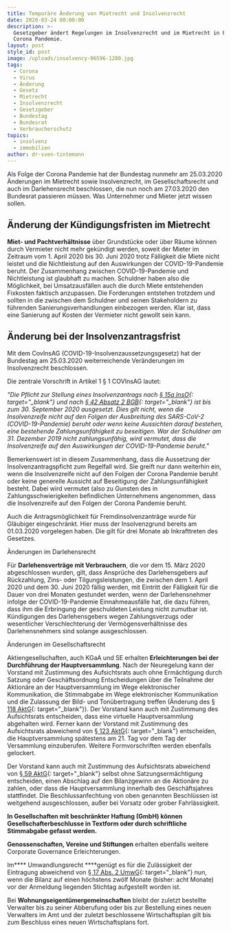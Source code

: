 ```yaml
---
title: Temporäre Änderung von Mietrecht und Insolvenzrecht
date: 2020-03-24 00:00:00
description: >-
  Gesetzgeber ändert Regelungen im Insolvenzrecht und im Mietrecht in Folge der
  Corona Pandemie.
layout: post
style_id: post
image: /uploads/insolvency-96596-1280.jpg
tags:
  - Corona
  - Virus
  - Änderung
  - Gesetz
  - Mietrecht
  - Insolvenzrecht
  - Gesetzgeber
  - Bundestag
  - Bundesrat
  - Verbraucherschutz
topics:
  - insolvenz
  - immobilien
author: dr-sven-tintemann
---
```


Als Folge der Corona Pandemie hat der Bundestag nunmehr am 25.03.2020 Änderungen im Mietrecht sowie Insolvenzrecht, im Gesellschaftsrecht und auch im Darlehensrecht beschlossen, die nun noch am 27.03.2020 den Bundesrat passieren müssen. Was Unternehmer und Mieter jetzt wissen sollen.&nbsp;

## Änderung der Kündigungsfristen im Mietrecht

****Miet- und Pachtverhältnisse****&nbsp;über Grundstücke oder über Räume können durch Vermieter nicht mehr gekündigt werden, soweit der Mieter im Zeitraum vom 1. April 2020 bis 30. Juni 2020 trotz Fälligkeit die Miete nicht leistet und die Nichtleistung auf den Auswirkungen der COVID-19-Pandemie beruht. Der Zusammenhang zwischen COVID-19-Pandemie und Nichtleistung ist glaubhaft zu machen. Schuldner haben also die Möglichkeit, bei Umsatzausfällen auch die durch Miete entstehenden Fixkosten faktisch anzupassen. Die Forderungen entstehen trotzdem und sollten in die zwischen dem Schuldner und seinen Stakeholdern zu führenden Sanierungsverhandlungen einbezogen werden. Klar ist, dass eine Sanierung auf Kosten der Vermieter nicht gewollt sein kann.

## Änderung bei der Insolvenzantragsfrist

Mit dem CovInsAG (COVID-19-Insolvenzaussetzungsgesetz) hat der Bundestag am 25.03.2020 weiterreichende Veränderungen im Insolvenzrecht beschlossen.&nbsp;

Die zentrale Vorschrift in Artikel 1 &sect; 1 COVInsAG lautet:&nbsp;

*"Die Pflicht zur Stellung eines Insolvenzantrags nach&nbsp;[&sect; 15a InsO](http://dejure.org/gesetze/InsO/15a.html){: target="_blank"}&nbsp;und nach&nbsp;[&sect; 42 Absatz 2 BGB](http://dejure.org/gesetze/BGB/42.html){: target="_blank"}&nbsp;ist bis zum 30. September 2020 ausgesetzt. Dies gilt nicht, wenn die Insolvenzreife nicht auf den Folgen der Ausbreitung des SARS-CoV-2 (COVID-19-Pandemie) beruht oder wenn keine Aussichten darauf bestehen, eine bestehende Zahlungsunfähigkeit zu beseitigen. War der Schuldner am 31. Dezember 2019 nicht zahlungsunfähig, wird vermutet, dass die Insolvenzreife auf den Auswirkungen der COVID-19-Pandemie beruht."*

Bemerkenswert ist in diesem Zusammenhang, dass die Aussetzung der Insolvenzantragspficht zum Regelfall wird. Sie greift nur dann weiterhin ein, wenn die Insolvenzreife nicht auf den Folgen der Corona Pandemie beruht oder keine generelle Aussicht auf Beseitigung der Zahlungsunfähigkeit besteht. Dabei wird vermutet (also zu Gunsten des in Zahlungsschwierigkeiten befindlichen Unternehmens angenommen, dass die Insolvenzreife auf den Folgen der Corona Pandemie beruht.&nbsp;

Auch die Antragsmöglichkeit für Fremdinsolvenzanträge wurde für Gläubiger eingeschränkt. Hier muss der Insolvenzgrund bereits am 01.03.2020 vorgelegen haben. Die gilt für drei Monate ab Inkrafttreten des Gesetzes.&nbsp;

Änderungen im Darlehensrecht

Für&nbsp;****Darlehensverträge mit Verbrauchern****, die vor dem 15. März 2020 abgeschlossen wurden, gilt, dass Ansprüche des Darlehensgebers auf Rückzahlung, Zins- oder Tilgungsleistungen, die zwischen dem 1. April 2020 und dem 30. Juni 2020 fällig werden, mit Eintritt der Fälligkeit für die Dauer von drei Monaten gestundet werden, wenn der Darlehensnehmer infolge der COVID-19-Pandemie Einnahmeausfälle hat, die dazu führen, dass ihm die Erbringung der geschuldeten Leistung nicht zumutbar ist. Kündigungen des Darlehensgebers wegen Zahlungsverzugs oder wesentlicher Verschlechterung der Vermögensverhältnisse des Darlehensnehmers sind solange ausgeschlossen.

Änderungen im Gesellschaftsrecht

Aktiengesellschaften, auch KGaA und SE erhalten&nbsp;****Erleichterungen bei der Durchführung der Hauptversammlung****. Nach der Neuregelung kann der Vorstand mit Zustimmung des Aufsichtsrats auch ohne Ermächtigung durch Satzung oder Geschäftsordnung Entscheidungen über die Teilnahme der Aktionäre an der Hauptversammlung im Wege elektronischer Kommunikation, die Stimmabgabe im Wege elektronischer Kommunikation und die Zulassung der Bild- und Tonübertragung treffen (Änderung des&nbsp;[&sect; 118 AktG](http://dejure.org/gesetze/AktG/118.html){: target="_blank"}). Der Vorstand kann auch mit Zustimmung des Aufsichtsrats entscheiden, dass eine virtuelle Hauptversammlung abgehalten wird. Ferner kann der Vorstand mit Zustimmung des Aufsichtsrats abweichend von&nbsp;[&sect; 123 AktG](http://dejure.org/gesetze/AktG/123.html){: target="_blank"}&nbsp;entscheiden, die Hauptversammlung spätestens am 21. Tag vor dem Tag der Versammlung einzuberufen. Weitere Formvorschriften werden ebenfalls gelockert.

Der Vorstand kann auch mit Zustimmung des Aufsichtsrats abweichend von&nbsp;[&sect; 59 AktG](http://dejure.org/gesetze/AktG/59.html){: target="_blank"}&nbsp;selbst ohne Satzungsermächtigung entscheiden, einen Abschlag auf den Bilanzgewinn an die Aktionäre zu zahlen, oder dass die Hauptversammlung innerhalb des Geschäftsjahres stattfindet. Die Beschlussanfechtung von oben genannten Beschlüssen ist weitgehend ausgeschlossen, au&szlig;er bei Vorsatz oder grober Fahrlässigkeit.

**In Gesellschaften mit beschränkter Haftung (GmbH) können Gesellschafterbeschlusse in Textform oder durch schriftliche Stimmabgabe gefasst werden.**

****Genossenschaften, Vereine und Stiftungen****&nbsp;erhalten ebenfalls weitere Corporate Governance Erleichterungen.

Im****&nbsp;Umwandlungsrecht&nbsp;****genügt es für die Zulässigkeit der Eintragung abweichend von&nbsp;[&sect; 17 Abs. 2 UmwG](http://dejure.org/gesetze/UmwG/17.html){: target="_blank"}&nbsp;nun, wenn die Bilanz auf einen höchstens zwölf Monate (bisher: acht Monate) vor der Anmeldung liegenden Stichtag aufgestellt worden ist.

Bei&nbsp;****Wohnungseigentümergemeinschaften****&nbsp;bleibt der zuletzt bestellte Verwalter bis zu seiner Abberufung oder bis zur Bestellung eines neuen Verwalters im Amt und der zuletzt beschlossene Wirtschaftsplan gilt bis zum Beschluss eines neuen Wirtschaftsplans fort.

&nbsp;

&nbsp;

&nbsp;